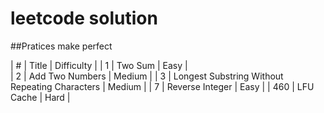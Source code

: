 # leetcode solution

##Pratices make perfect

| # | Title | Difficulty |
| 1 | Two Sum | Easy |    
| 2 | Add Two Numbers | Medium	 | 
| 3 | Longest Substring Without Repeating Characters | Medium | 
| 7 | Reverse Integer | Easy |
| 460 | LFU Cache | Hard |    


